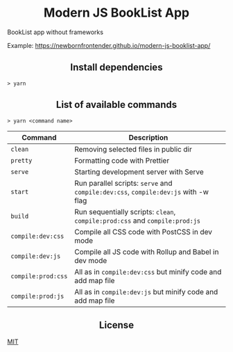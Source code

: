 <h1 align="center">Modern JS BookList App</h1>

BookList app without frameworks

Example: https://newbornfrontender.github.io/modern-js-booklist-app/

<h2 align="center">Install dependencies</h2>

```
> yarn
```

<h2 align="center">List of available commands</h2>

```
> yarn <command name>
```

<table>
  <thead>
    <tr>
      <th>Command</th>
      <th>Description</th>
    </tr>
  </thead>
  <tbody>
    <tr>
      <td>
        <code>clean</code>
      </td>
      <td>
        Removing selected files in public dir
      </td>
    </tr>
    <tr>
      <td>
        <code>pretty</code>
      </td>
      <td>
        Formatting code with Prettier
      </td>
    </tr>
    <tr>
      <td>
        <code>serve</code>
      </td>
      <td>
        Starting development server with Serve
      </td>
    </tr>
    <tr>
      <td>
        <code>start</code>
      </td>
      <td>
        Run parallel scripts: <code>serve</code> and <code>compile:dev:css</code>, <code>compile:dev:js</code> with -w flag
      </td>
    </tr>
    <tr>
      <td>
        <code>build</code>
      </td>
      <td>
        Run sequentially scripts: <code>clean</code>, <code>compile:prod:css</code> and <code>compile:prod:js</code>
      </td>
    </tr>
    <tr>
      <td>
        <code>compile:dev:css</code>
      </td>
      <td>
        Compile all CSS code with PostCSS in dev mode
      </td>
    </tr>
    <tr>
      <td>
        <code>compile:dev:js</code>
      </td>
      <td>
        Compile all JS code with Rollup and Babel in dev mode
      </td>
    </tr>
    <tr>
      <td>
        <code>compile:prod:css</code>
      </td>
      <td>
        All as in <code>compile:dev:css</code> but minify code and add map file
      </td>
    </tr>
    <tr>
      <td>
        <code>compile:prod:js</code>
      </td>
      <td>
        All as in <code>compile:dev:js</code> but minify code and add map file
      </td>
    </tr>
  </tbody>
</table>

<h2 align="center">License</h2>

[MIT](/LICENSE)

